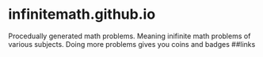 # infinitemath.github.io
Procedually generated math problems. Meaning inifinite math problems of various subjects. Doing more problems gives you coins and badges
##links
